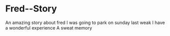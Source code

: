 # Fred--Story
An amazing story about fred
I was going to park on sunday last weak
I have a wonderful experience
A sweat memory
